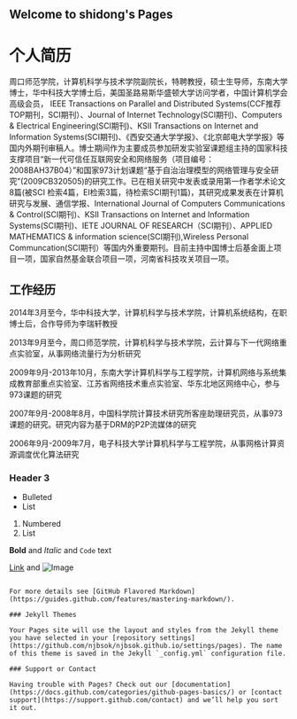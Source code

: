 ## Welcome to shidong's Pages

# 个人简历
周口师范学院，计算机科学与技术学院副院长，特聘教授，硕士生导师，东南大学博士，华中科技大学博士后，美国圣路易斯华盛顿大学访问学者，中国计算机学会高级会员， IEEE Transactions on Parallel and Distributed Systems(CCF推荐TOP期刊，SCI期刊）、Journal of Internet Technology(SCI期刊)、Computers & Electrical Engineering(SCI期刊)、KSII Transactions on Internet and Information Systems(SCI期刊)、《西安交通大学学报》、《北京邮电大学学报》等国内外期刊审稿人。博士期间作为主要成员参加研发实验室课题组主持的国家科技支撑项目“新一代可信任互联网安全和网络服务（项目编号：2008BAH37B04）”和国家973计划课题“基于自治治理模型的网络管理与安全研究”(2009CB320505)的研究工作。已在相关研究中发表或录用第一作者学术论文8篇(被SCI 检索4篇，EI检索3篇，待检索SCI期刊1篇)，其研究成果发表在计算机研究与发展、通信学报、International Journal of Computers Communications & Control(SCI期刊)、KSII Transactions on Internet and Information Systems(SCI期刊)、IETE JOURNAL OF RESEARCH（SCI期刊）、APPLIED MATHEMATICS & information science(SCI期刊),Wireless Personal Communcation(SCI期刊）等国内外重要期刊。目前主持中国博士后基金面上项目一项，国家自然基金联合项目一项，河南省科技攻关项目一项。
## 工作经历
2014年3月至今，华中科技大学，计算机科学与技术学院，计算机系统结构，在职博士后，合作导师为李瑞轩教授

2013年9月至今，周口师范学院，计算机科学与技术学院，云计算与下一代网络重点实验室，从事网络流量行为分析研究

2009年9月-2013年10月，东南大学计算机科学与工程学院，计算机网络与系统集成教育部重点实验室、江苏省网络技术重点实验室、华东北地区网络中心，参与973课题的研究

2007年9月-2008年8月，中国科学院计算技术研究所客座助理研究员，从事973课题的研究。研究内容为基于DRM的P2P流媒体的研究

2006年9月-2009年7月，电子科技大学计算机科学与工程学院，从事网格计算资源调度优化算法研究
### Header 3

- Bulleted
- List

1. Numbered
2. List

**Bold** and _Italic_ and `Code` text

[Link](url) and ![Image](src)
```

For more details see [GitHub Flavored Markdown](https://guides.github.com/features/mastering-markdown/).

### Jekyll Themes

Your Pages site will use the layout and styles from the Jekyll theme you have selected in your [repository settings](https://github.com/njbsok/njbsok.github.io/settings/pages). The name of this theme is saved in the Jekyll `_config.yml` configuration file.

### Support or Contact

Having trouble with Pages? Check out our [documentation](https://docs.github.com/categories/github-pages-basics/) or [contact support](https://support.github.com/contact) and we’ll help you sort it out.
